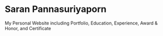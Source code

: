 # Saran Pannasuriyaporn
My Personal Website including Portfolio, Education, Experience, Award &amp; Honor, and Certificate